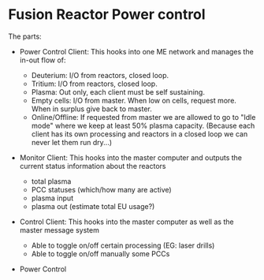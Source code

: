 


Fusion Reactor Power control
============================


The parts:

* Power Control Client: This hooks into one ME network and manages the in-out flow of:
    * Deuterium: I/O from reactors, closed loop.
    * Tritium: I/O from reactors, closed loop.
    * Plasma: Out only, each client must be self sustaining.
    * Empty cells: I/O from master. When low on cells, request more. When in surplus give back to master.
    * Online/Offline: If requested from master we are allowed to go to "Idle mode" where we keep at least 50% plasma capacity. (Because each client has its own processing and reactors in a closed loop we can never let them run dry...)

* Monitor Client: This hooks into the master computer and outputs the current status information about the reactors
    * total plasma
    * PCC statuses (which/how many are active)
    * plasma input
    * plasma out (estimate total EU usage?)

* Control Client: This hooks into the master computer as well as the master message system
    * Able to toggle on/off certain processing (EG: laser drills)
    * Able to toggle on/off manually some PCCs


* Power Control 
